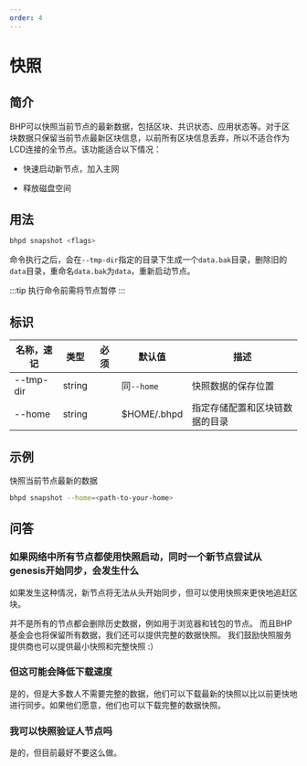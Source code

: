 ```yaml
---
order: 4
---
```


# 快照

## 简介

BHP可以快照当前节点的最新数据，包括区块、共识状态、应用状态等。对于区块数据只保留当前节点最新区块信息，以前所有区块信息丢弃，所以不适合作为LCD连接的全节点。该功能适合以下情况：

* 快速启动新节点，加入主网
  
* 释放磁盘空间

## 用法

```bash
bhpd snapshot <flags>
```

命令执行之后，会在`--tmp-dir`指定的目录下生成一个`data.bak`目录，删除旧的`data`目录，重命名`data.bak`为`data`，重新启动节点。

:::tip
执行命令前需将节点暂停
:::

## 标识

| 名称，速记 | 类型   | 必须 | 默认值      | 描述                           |
| ---------- | ------ | ---- | ----------- | ------------------------------ |
| --tmp-dir  | string |      | 同`--home`    | 快照数据的保存位置             |
| --home     | string |      | $HOME/.bhpd | 指定存储配置和区块链数据的目录 |

## 示例

快照当前节点最新的数据

```bash
bhpd snapshot --home=<path-to-your-home>
```

## 问答

### 如果网络中所有节点都使用快照启动，同时一个新节点尝试从genesis开始同步，会发生什么

如果发生这种情况，新节点将无法从头开始同步，但可以使用快照来更快地追赶区块。

并不是所有的节点都会删除历史数据，例如用于浏览器和钱包的节点。 而且BHP基金会也将保留所有数据，我们还可以提供完整的数据快照。 我们鼓励快照服务提供商也可以提供最小快照和完整快照 :）

### 但这可能会降低下载速度

是的，但是大多数人不需要完整的数据，他们可以下载最新的快照以比以前更快地进行同步。如果他们愿意，他们也可以下载完整的数据快照。

### 我可以快照验证人节点吗

是的，但目前最好不要这么做。